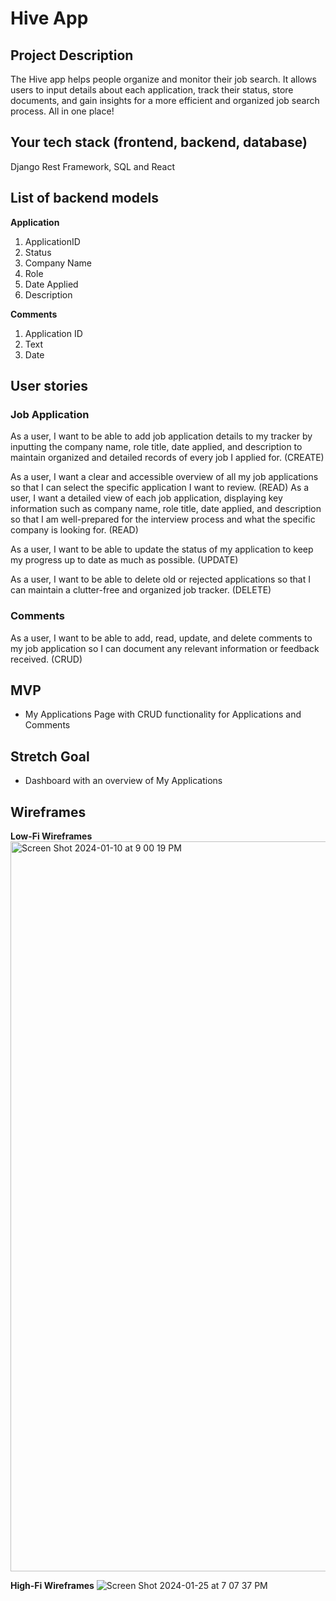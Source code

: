# Hive App

## Project Description
The Hive app helps people organize and monitor their job search. It allows users to input details about each application, track their status, store documents, and gain insights for a more efficient and organized job search process. All in one place!


## Your tech stack (frontend, backend, database)
Django Rest Framework, SQL and React 


## List of backend models 
**Application** 
1. ApplicationID 
2. Status
3. Company Name 
4. Role 
5. Date Applied 
6. Description 

**Comments**  
1. Application ID
2. Text
3. Date


## User stories

### Job Application 
As a user, I want to be able to add job application details to my tracker by inputting the company name, role title, date applied, and description to maintain organized and detailed records of every job I applied for. (CREATE) 

As a user, I want a clear and accessible overview of all my job applications so that I can select the specific application I want to review. (READ) 
As a user, I want a detailed view of each job application, displaying key information such as company name, role title, date applied, and description so that I am well-prepared for the interview process and what the specific company is looking for. (READ) 

As a user, I want to be able to update the status of my application to keep my progress up to date as much as possible. (UPDATE) 

As a user, I want to be able to delete old or rejected applications so that I can maintain a clutter-free and organized job tracker. (DELETE) 

### Comments
As a user, I want to be able to add, read, update, and delete comments to my job application so I can document any relevant information or feedback received. (CRUD)

## MVP 
- My Applications Page with CRUD functionality for Applications and Comments

## Stretch Goal
- Dashboard with an overview of My Applications

## Wireframes
**Low-Fi Wireframes**  
<img width="1168" alt="Screen Shot 2024-01-10 at 9 00 19 PM" src="https://media.git.generalassemb.ly/user/50126/files/9675302b-8f04-4be1-96b1-7353eb8d1caa">

**High-Fi Wireframes**
![Screen Shot 2024-01-25 at 7 07 37 PM](https://github.com/amyshinnyshin/hive/assets/71723686/aeb34b78-c5c1-4f05-8210-33c21ccabfe9)


